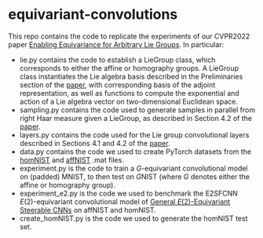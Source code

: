 # equivariant-convolutions

This repo contains the code to replicate the experiments of our CVPR2022 paper [Enabling Equivariance for Arbitrary Lie Groups](https://arxiv.org/abs/2111.08251).  In particular:
 - lie.py contains the code to establish a LieGroup class, which corresponds to either the affine or homography groups.  A LieGroup class instantiates the Lie algebra basis described in the Preliminaries section of the [paper](https://arxiv.org/abs/2111.08251), with corresponding basis of the adjoint representation, as well as functions to compute the exponential and action of a Lie algebra vector on two-dimensional Euclidean space.
 - sampling.py contains the code used to generate samples in parallel from right Haar measure given a LieGroup, as described in Section 4.2 of the [paper](https://arxiv.org/abs/2111.08251).
 - layers.py contains the code used for the Lie group convolutional layers described in Sections 4.1 and 4.2 of the [paper](https://arxiv.org/abs/2111.08251).
 - data.py contains the code we used to create PyTorch datasets from the [homNIST](https://www.kaggle.com/datasets/lachlanemacdonald/homnist) and [affNIST](https://www.cs.toronto.edu/~tijmen/affNIST/) .mat files.
 - experiment.py is the code to train a $G$-equivariant convolutional model on (padded) MNIST, to then test on $G$NIST (where $G$ denotes either the affine or homography group).
 - experiment_e2.py is the code we used to benchmark the E2SFCNN $E(2)$-equivariant convolutional model of [General $E(2)$-Equivariant Steerable CNNs](https://arxiv.org/abs/1911.08251) on affNIST and homNIST.
 - create_homNIST.py is the code we used to generate the homNIST test set.
